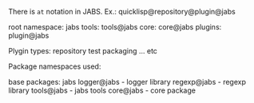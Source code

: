There is ``at`` notation in JABS. Ex.: quicklisp@repository@plugin@jabs

root namespace: jabs
tools:   tools@jabs
core:    core@jabs
plugins: plugin@jabs

Plygin types:
repository
test
packaging
...
etc

Package namespaces used:


base packages:
jabs
logger@jabs - logger library
regexp@jabs - regexp library
tools@jabs - jabs tools
core@jabs - core package
